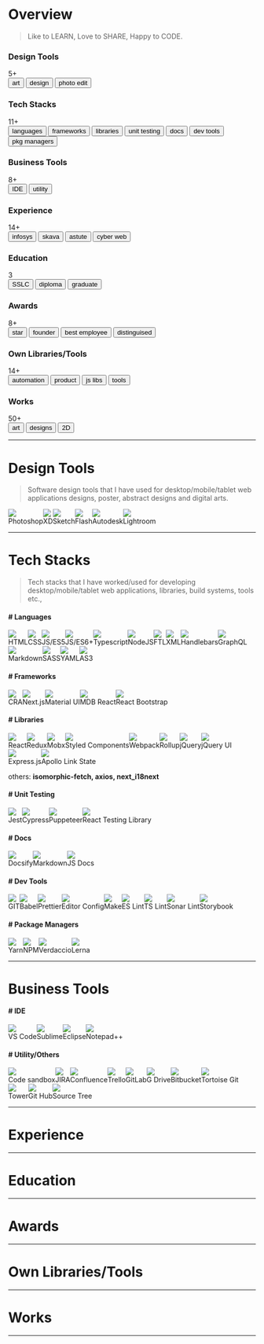 # Overview

> Like to LEARN, Love to SHARE, Happy to CODE.

<div class="details-card-wrapper">
    <div class="detail-card">
        <h3>Design Tools</h3>
        <div class="details-card-count">5+</div>
        <div class="details-card-buttons">
            <button>art</button>
            <button>design</button>
            <button>photo edit</button>
        </div>
    </div>
    <div class="detail-card" style="flex:2;">
        <h3>Tech Stacks</h3>
        <div class="details-card-count">11+</div>
        <div class="details-card-buttons">
            <button>languages</button>
            <button>frameworks</button>
            <button>libraries</button>
            <button>unit testing</button>
            <button>docs</button>
            <button>dev tools</button>
            <button>pkg managers</button>
        </div>
    </div>
    <div class="detail-card">
        <h3>Business Tools</h3>
        <div class="details-card-count">8+</div>
        <div class="details-card-buttons">
            <button>IDE</button>
            <button>utility</button>
        </div>
    </div>
    <div class="detail-card">
        <h3>Experience</h3>
        <div class="details-card-count">14+</div>
        <div class="details-card-buttons">
            <button>infosys</button>
            <button>skava</button>
            <button>astute</button>
            <button>cyber web</button>
        </div>
    </div>
    <div class="detail-card">
        <h3>Education</h3>
        <div class="details-card-count">3</div>
        <div class="details-card-buttons">
            <button>SSLC</button>
            <button>diploma</button>
            <button>graduate</button>
        </div>
    </div>
    <div class="detail-card">
        <h3>Awards</h3>
        <div class="details-card-count">8+</div>
        <div class="details-card-buttons">
            <button>star</button>
            <button>founder</button>
            <button>best employee</button>
            <button>distinguised</button>
        </div>
    </div>
    <div class="detail-card">
        <h3>Own Libraries/Tools</h3>
        <div class="details-card-count">14+</div>
        <div class="details-card-buttons">
            <button>automation</button>
            <button>product</button>
            <button>js libs</button>
            <button>tools</button>
        </div>
    </div>
    <div class="detail-card">
        <h3>Works</h3>
        <div class="details-card-count">50+</div>
        <div class="details-card-buttons">
            <button>art</button>
            <button>designs</button>
            <button>2D</button>
        </div>
    </div>
</div>

<hr />

# Design Tools

> Software design tools that I have used for desktop/mobile/tablet web applications designs, poster, abstract designs and digital arts.

<div style="display:flex;">
    <div class="tech-logo">
        <img src="./assets/logo_ps.jpg" />
        <div class="tech-info">Photoshop</div>
    </div>
    <div class="tech-logo">
        <img src="./assets/logo_xd.png" />
        <div class="tech-info">XD</div>
    </div>
    <div class="tech-logo">
        <img src="./assets/logo_sketch.jpg" />
        <div class="tech-info">Sketch</div>
    </div>
    <div class="tech-logo">
        <img src="./assets/logo_flash.jpg" />
        <div class="tech-info">Flash</div>
    </div>
    <div class="tech-logo">
        <img src="./assets/logo_autodesk.png" />
        <div class="tech-info">Autodesk</div>
    </div>
    <div class="tech-logo">
        <img src="./assets/logo_lr.png" />
        <div class="tech-info">Lightroom</div>
    </div>
</div>

<hr />

# Tech Stacks

> Tech stacks that I have worked/used for developing desktop/mobile/tablet web applications, libraries, build systems, tools etc.,

#### # Languages

<div style="display:flex; flex-wrap:wrap;">
    <div class="tech-logo">
        <img src="./assets/logo_html.png" />
        <div class="tech-info">HTML</div>
    </div>
    <div class="tech-logo">
        <img src="./assets/logo_css.png" />
        <div class="tech-info">CSS</div>
    </div>
    <div class="tech-logo">
        <img src="./assets/logo_js.jpeg" />
        <div class="tech-info">JS/ES5</div>
    </div>
    <div class="tech-logo">
        <img src="./assets/logo_es6.jpg" />
        <div class="tech-info">JS/ES6+</div>
    </div>
    <div class="tech-logo">
        <img src="./assets/logo_ts.jpg" />
        <div class="tech-info">Typescript</div>
    </div>
     <div class="tech-logo">
        <img src="./assets/logo_nodejs.png" />
        <div class="tech-info">NodeJS</div>
    </div>
    <div class="tech-logo">
        <img src="./assets/logo_ftl.jpg" />
        <div class="tech-info">FTL</div>
    </div>
    <div class="tech-logo">
        <img src="./assets/logo_xml.png" />
        <div class="tech-info">XML</div>
    </div>
    <div class="tech-logo">
        <img src="./assets/logo_hb.png" />
        <div class="tech-info">Handlebars</div>
    </div>
    <div class="tech-logo">
        <img src="./assets/logo_graphql.png" />
        <div class="tech-info">GraphQL</div>
    </div>
    <div class="tech-logo">
        <img src="./assets/logo_md.png" />
        <div class="tech-info">Markdown</div>
    </div>
    <div class="tech-logo">
        <img src="./assets/logo_sass.png" />
        <div class="tech-info">SASS</div>
    </div>
    <div class="tech-logo">
        <img src="./assets/logo_yaml.png" />
        <div class="tech-info">YAML</div>
    </div>
    <div class="tech-logo">
        <img src="./assets/logo_as3.png" />
        <div class="tech-info">AS3</div>
    </div>
</div>

#### # Frameworks

<div style="display:flex;">
    <div class="tech-logo">
        <img src="./assets/logo_cra.png" />
        <div class="tech-info">CRA</div>
    </div>
    <div class="tech-logo">
        <img src="./assets/logo_nextjs.png" />
        <div class="tech-info">Next.js</div>
    </div>
    <div class="tech-logo">
        <img src="./assets/logo_mui.png" />
        <div class="tech-info">Material UI</div>
    </div>
    <div class="tech-logo">
        <img src="./assets/logo_mdbreact.png" />
        <div class="tech-info">MDB React</div>
    </div>
    <div class="tech-logo">
        <img src="./assets/logo_reactbootstrap.png" />
        <div class="tech-info">React Bootstrap</div>
    </div>
</div>

#### # Libraries

<div style="display:flex; flex-wrap: wrap;">
    <div class="tech-logo">
        <img src="./assets/logo_react.png" />
        <div class="tech-info">React</div>
    </div>
    <div class="tech-logo">
        <img src="./assets/logo_redux.png" />
        <div class="tech-info">Redux</div>
    </div>
    <div class="tech-logo">
        <img src="./assets/logo_mobx.png" />
        <div class="tech-info">Mobx</div>
    </div>
    <div class="tech-logo">
        <img src="./assets/logo_styledcomp.png" />
        <div class="tech-info">Styled Components</div>
    </div>
    <div class="tech-logo">
        <img src="./assets/logo_webpack.png" />
        <div class="tech-info">Webpack</div>
    </div>
    <div class="tech-logo">
        <img src="./assets/logo_rollup.jpg" />
        <div class="tech-info">Rollup</div>
    </div>
    <div class="tech-logo">
        <img src="./assets/logo_jquery.jpg" />
        <div class="tech-info">jQuery</div>
    </div>
    <div class="tech-logo">
        <img src="./assets/logo_jquery_ui.png" />
        <div class="tech-info">jQuery UI</div>
    </div>
    <div class="tech-logo">
        <img src="./assets/logo_expressjs.png" />
        <div class="tech-info">Express.js</div>
    </div>
    <div class="tech-logo">
        <img src="./assets/logo_apollo.png" />
        <div class="tech-info">Apollo Link State</div>
    </div>
</div>

others: **isomorphic-fetch, axios, next_i18next**

#### # Unit Testing

<div style="display:flex;">
    <div class="tech-logo">
        <img src="./assets/logo_jest.png" />
        <div class="tech-info">Jest</div>
    </div>
    <div class="tech-logo">
        <img src="./assets/logo_cypress.webp" />
        <div class="tech-info">Cypress</div>
    </div>
    <div class="tech-logo">
        <img src="./assets/logo_puppeteer.png" />
        <div class="tech-info">Puppeteer</div>
    </div>
    <div class="tech-logo">
        <img src="./assets/logo_rtl.png" />
        <div class="tech-info">React Testing Library</div>
    </div>
</div>

#### # Docs

<div style="display:flex;">
    <div class="tech-logo">
        <img src="./assets/logo_docsify.png" />
        <div class="tech-info">Docsify</div>
    </div>
    <div class="tech-logo">
        <img src="./assets/logo_md.png" />
        <div class="tech-info">Markdown</div>
    </div>
    <div class="tech-logo">
        <img src="./assets/logo_jsdoc3.png" />
        <div class="tech-info">JS Docs</div>
    </div>
</div>

#### # Dev Tools

<div style="display:flex; flex-wrap: wrap;">
    <div class="tech-logo">
        <img src="./assets/logo_git.png" />
        <div class="tech-info">GIT</div>
    </div>
    <div class="tech-logo">
        <img src="./assets/logo_babel.png" />
        <div class="tech-info">Babel</div>
    </div>
    <div class="tech-logo">
        <img src="./assets/logo_prettier.jpg" />
        <div class="tech-info">Prettier</div>
    </div>
    <div class="tech-logo">
        <img src="./assets/logo_editorconfig.png" />
        <div class="tech-info">Editor Config</div>
    </div>
    <div class="tech-logo">
        <img src="./assets/logo_make.png" />
        <div class="tech-info">Make</div>
    </div>
    <div class="tech-logo">
        <img src="./assets/logo_eslint.jpg" />
        <div class="tech-info">ES Lint</div>
    </div>
    <div class="tech-logo">
        <img src="./assets/logo_tslint.png" />
        <div class="tech-info">TS Lint</div>
    </div>
    <div class="tech-logo">
        <img src="./assets/logo_sonarlint.png" />
        <div class="tech-info">Sonar Lint</div>
    </div>
    <div class="tech-logo">
        <img src="./assets/logo_storybook.png" />
        <div class="tech-info">Storybook</div>
    </div>
</div>

#### # Package Managers

<div style="display:flex;">
    <div class="tech-logo">
        <img src="./assets/logo_yarn.jpg" />
        <div class="tech-info">Yarn</div>
    </div>
    <div class="tech-logo">
        <img src="./assets/logo_npm.png" />
        <div class="tech-info">NPM</div>
    </div>
    <div class="tech-logo">
        <img src="./assets/logo_verdaccio.jpg" />
        <div class="tech-info">Verdaccio</div>
    </div>
    <div class="tech-logo">
        <img src="./assets/logo_lerna.jpg" />
        <div class="tech-info">Lerna</div>
    </div>
</div>

<hr />

# Business Tools

#### # IDE

<div style="display:flex;">
    <div class="tech-logo">
        <img src="./assets/logo_vs.png" />
        <div class="tech-info">VS Code</div>
    </div>
    <div class="tech-logo">
        <img src="./assets/logo_sublime.jpg" />
        <div class="tech-info">Sublime</div>
    </div>
    <div class="tech-logo">
        <img src="./assets/logo_eclipse.png" />
        <div class="tech-info">Eclipse</div>
    </div>
    <div class="tech-logo">
        <img src="./assets/logo_notepad.png" />
        <div class="tech-info">Notepad++</div>
    </div>
</div>

#### # Utility/Others

<div style="display:flex; flex-wrap: wrap;">
    <div class="tech-logo">
        <img src="./assets/logo_codesandbox.png" />
        <div class="tech-info">Code sandbox</div>
    </div>
    <div class="tech-logo">
        <img src="./assets/logo_jira.jpg" />
        <div class="tech-info">JIRA</div>
    </div>
    <div class="tech-logo">
        <img src="./assets/logo_confluence.jpg" />
        <div class="tech-info">Confluence</div>
    </div>
    <div class="tech-logo">
        <img src="./assets/logo_trello.jpg" />
        <div class="tech-info">Trello</div>
    </div>
    <div class="tech-logo">
        <img src="./assets/logo_gitlab.png" />
        <div class="tech-info">GitLab</div>
    </div>
    <div class="tech-logo">
        <img src="./assets/logo_gdrive.jpg" />
        <div class="tech-info">G Drive</div>
    </div>
    <div class="tech-logo">
        <img src="./assets/logo_bitbucket.jpg" />
        <div class="tech-info">Bitbucket</div>
    </div>
    <div class="tech-logo">
        <img src="./assets/logo_tortoisegit.jpg" />
        <div class="tech-info">Tortoise Git</div>
    </div>
    <div class="tech-logo">
        <img src="./assets/logo_tower.png" />
        <div class="tech-info">Tower</div>
    </div>
    <div class="tech-logo">
        <img src="./assets/logo_github.png" />
        <div class="tech-info">Git Hub</div>
    </div>
    <div class="tech-logo">
        <img src="./assets/logo_sourcetree.png" />
        <div class="tech-info">Source Tree</div>
    </div>
</div>

<hr />

# Experience

<hr />

# Education

<hr />

# Awards

<hr />

# Own Libraries/Tools

<hr />

# Works

<hr />

<div id="design-tools">
</div>
